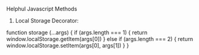 Helphul Javascript Methods

1. Local Storage Decorator:

function storage (...args) {
   if (args.length === 1) {
       return window.localStorage.getItem(args[0])
   } else if (args.length === 2) {
       return window.localStorage.setItem(args[0], args[1])
   }
}
